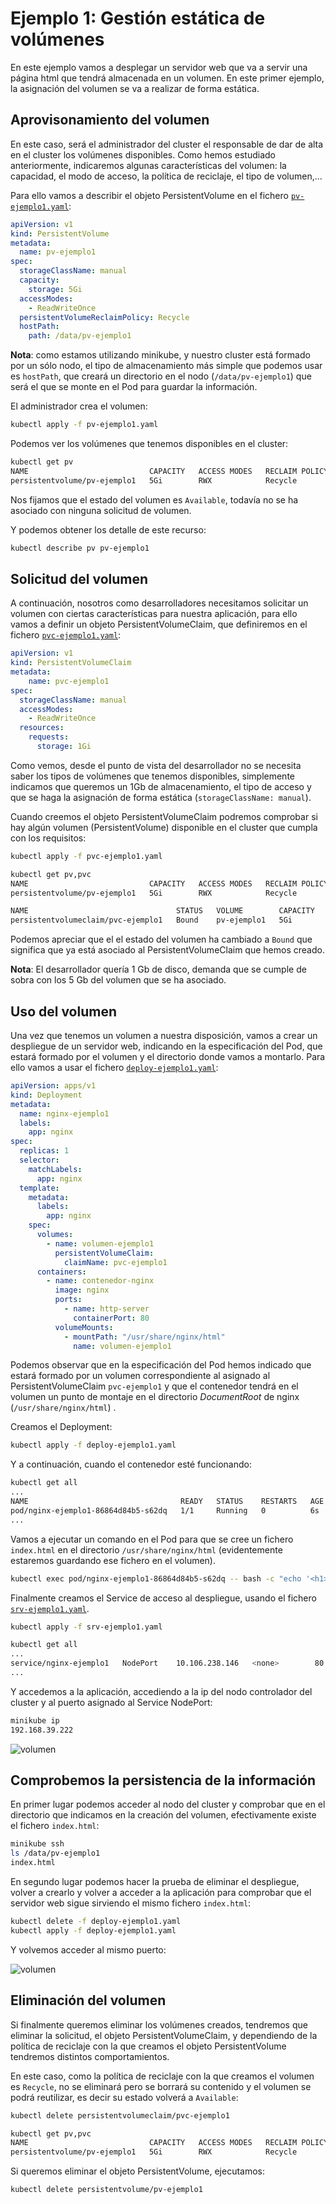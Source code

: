 # Ejemplo 1: Gestión estática de volúmenes

En este ejemplo vamos a desplegar un servidor web que va a servir una página html que tendrá almacenada en un volumen. En este primer ejemplo, la asignación del volumen se va a realizar de forma estática.

## Aprovisonamiento del volumen

En este caso, será el administrador del cluster el responsable de dar de alta en el cluster los volúmenes disponibles. Como hemos estudiado anteriormente, indicaremos algunas características del volumen: la capacidad, el modo de acceso, la política de reciclaje, el tipo de volumen,...

Para ello vamos a describir el objeto PersistentVolume en el fichero [`pv-ejemplo1.yaml`](files/ejemplo1/pv-ejemplo1.yaml):

```yaml
apiVersion: v1
kind: PersistentVolume
metadata:
  name: pv-ejemplo1
spec:
  storageClassName: manual
  capacity:
    storage: 5Gi
  accessModes:
    - ReadWriteOnce
  persistentVolumeReclaimPolicy: Recycle
  hostPath:
    path: /data/pv-ejemplo1
```

**Nota**: como estamos utilizando minikube, y nuestro cluster está formado por un sólo nodo, el tipo de almacenamiento más simple que podemos usar es `hostPath`, que creará un directorio en el nodo (`/data/pv-ejemplo1`) que será el que se monte en el Pod para guardar la información.

El administrador crea el volumen:

```bash
kubectl apply -f pv-ejemplo1.yaml
```

Podemos ver los volúmenes que tenemos disponibles en el cluster:

```bash
kubectl get pv
NAME                           CAPACITY   ACCESS MODES   RECLAIM POLICY   STATUS      CLAIM   STORAGECLASS   REASON   AGE
persistentvolume/pv-ejemplo1   5Gi        RWX            Recycle          Available           manual                  73s
```
Nos fijamos que el estado del volumen es `Available`, todavía no se ha asociado con ninguna solicitud de volumen.

Y podemos obtener los detalle de este recurso:

```bash
kubectl describe pv pv-ejemplo1
```

## Solicitud del volumen

A continuación, nosotros como desarrolladores necesitamos solicitar un volumen con ciertas características para nuestra aplicación, para ello vamos a definir un objeto PersistentVolumeClaim, que definiremos en el fichero [`pvc-ejemplo1.yaml`](files/ejemplo1/pvc-ejemplo1.yaml):

```yaml
apiVersion: v1
kind: PersistentVolumeClaim
metadata:
    name: pvc-ejemplo1
spec:
  storageClassName: manual
  accessModes:
    - ReadWriteOnce
  resources:
    requests:
      storage: 1Gi
```

Como vemos, desde el punto de vista del desarrollador no se necesita saber los tipos de volúmenes que tenemos disponibles, simplemente indicamos que queremos un 1Gb de almacenamiento, el tipo de acceso y que se haga la asignación de forma estática (`storageClassName: manual`).

Cuando creemos el objeto PersistentVolumeClaim podremos comprobar si hay algún volumen (PersistentVolume) disponible en el cluster que cumpla con los requisitos:

```bash
kubectl apply -f pvc-ejemplo1.yaml

kubectl get pv,pvc
NAME                           CAPACITY   ACCESS MODES   RECLAIM POLICY   STATUS   CLAIM                  STORAGECLASS   REASON   AGE
persistentvolume/pv-ejemplo1   5Gi        RWX            Recycle          Bound    default/pvc-ejemplo1   manual                  2m1s

NAME                                 STATUS   VOLUME        CAPACITY   ACCESS MODES   STORAGECLASS   AGE
persistentvolumeclaim/pvc-ejemplo1   Bound    pv-ejemplo1   5Gi        RWX            manual         3s
```

Podemos apreciar que el el estado del volumen ha cambiado a `Bound` que significa que ya está asociado al PersistentVolumeClaim que hemos creado.

**Nota**: El desarrollador quería 1 Gb de disco, demanda que se cumple de sobra con los 5 Gb del volumen que se ha asociado.

## Uso del volumen

Una vez que tenemos un volumen a nuestra disposición, vamos a crear un despliegue de un servidor web, indicando en la especificación del Pod, que estará formado por el volumen y el directorio donde vamos a montarlo.
Para ello vamos a usar el fichero [`deploy-ejemplo1.yaml`](files/ejemplo1/deploy-ejemplo1.yaml):

```yaml
apiVersion: apps/v1
kind: Deployment
metadata:
  name: nginx-ejemplo1
  labels:
    app: nginx
spec:
  replicas: 1
  selector:
    matchLabels:
      app: nginx
  template:
    metadata:
      labels:
        app: nginx
    spec:
      volumes:
        - name: volumen-ejemplo1
          persistentVolumeClaim:
            claimName: pvc-ejemplo1
      containers:
        - name: contenedor-nginx
          image: nginx
          ports:
            - name: http-server
              containerPort: 80
          volumeMounts:
            - mountPath: "/usr/share/nginx/html"
              name: volumen-ejemplo1
```

Podemos observar que en la especificación del Pod hemos indicado que estará formado por un volumen correspondiente al asignado al PersistentVolumeClaim `pvc-ejemplo1` y que el contenedor tendrá en el volumen un punto de montaje en el directorio *DocumentRoot* de nginx (`/usr/share/nginx/html`) .

Creamos el Deployment:

```bash
kubectl apply -f deploy-ejemplo1.yaml
```

Y a continuación, cuando el contenedor esté funcionando:

```bash
kubectl get all
...
NAME                                  READY   STATUS    RESTARTS   AGE
pod/nginx-ejemplo1-86864d84b5-s62dq   1/1     Running   0          6s
...
```

Vamos a ejecutar un comando en el Pod para que se cree un fichero `index.html` en el directorio `/usr/share/nginx/html` (evidentemente estaremos guardando ese fichero en el volumen).

```bash
kubectl exec pod/nginx-ejemplo1-86864d84b5-s62dq -- bash -c "echo '<h1>Almacenamiento en K8S</h1>' > /usr/share/nginx/html/index.html"
```

Finalmente creamos el Service de acceso al despliegue, usando el fichero [`srv-ejemplo1.yaml`](files/ejemplo1/srv-ejemplo1.yaml).

```bash
kubectl apply -f srv-ejemplo1.yaml

kubectl get all
...
service/nginx-ejemplo1   NodePort    10.106.238.146   <none>        80:32581/TCP   13s
...
```

Y accedemos a la aplicación, accediendo a la ip del nodo controlador del cluster y al puerto asignado al Service NodePort:

```bash
minikube ip
192.168.39.222
```

![volumen](img/volumen.png)

## Comprobemos la persistencia de la información

En primer lugar podemos acceder al nodo del cluster y comprobar que en el directorio que indicamos en la creación del volumen, efectivamente existe el fichero `index.html`:

```bash
minikube ssh
ls /data/pv-ejemplo1
index.html
```

En segundo lugar podemos hacer la prueba de eliminar el despliegue, volver a crearlo y volver a acceder a la aplicación para comprobar que el servidor web sigue sirviendo el mismo fichero `index.html`:

```bash
kubectl delete -f deploy-ejemplo1.yaml
kubectl apply -f deploy-ejemplo1.yaml
```

Y volvemos acceder al mismo puerto:

![volumen](img/volumen.png)

## Eliminación del volumen

Si finalmente queremos eliminar los volúmenes creados, tendremos que eliminar la solicitud, el objeto PersistentVolumeClaim, y dependiendo de la política de reciclaje con la que creamos el objeto PersistentVolume tendremos distintos comportamientos.

En este caso, como la política de reciclaje con la que creamos el volumen es `Recycle`, no se eliminará pero se borrará su contenido y el volumen se podrá reutilizar, es decir su estado volverá a `Available`:

```bash
kubectl delete persistentvolumeclaim/pvc-ejemplo1

kubectl get pv,pvc
NAME                           CAPACITY   ACCESS MODES   RECLAIM POLICY   STATUS      CLAIM   STORAGECLASS   REASON   AGE
persistentvolume/pv-ejemplo1   5Gi        RWX            Recycle          Available           manual                  8m8s
```

Si queremos eliminar el objeto PersistentVolume, ejecutamos:

```bash
kubectl delete persistentvolume/pv-ejemplo1
```
